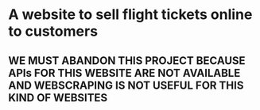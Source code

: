 # A website to sell flight tickets online to customers

## WE MUST ABANDON THIS PROJECT BECAUSE APIs FOR THIS WEBSITE ARE NOT AVAILABLE AND WEBSCRAPING IS NOT USEFUL FOR THIS KIND OF WEBSITES
